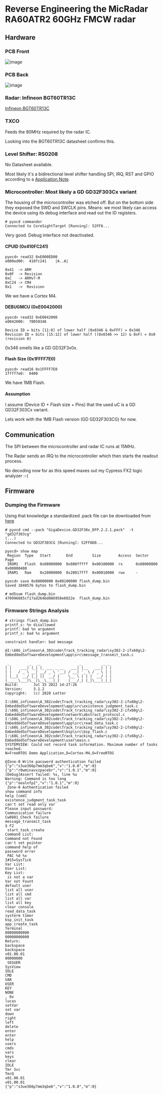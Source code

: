 
# Reverse Engineering the MicRadar RA60ATR2 60GHz FMCW radar

## Hardware

### PCB Front

![image](pics/pcb_top.jpg)

### PCB Back

![image](pics/pcb_back.jpg)

### Radar: Infineon BGT60TR13C

[Infineon BGT60TR13C](https://www.infineon.com/part/BGT60TR13C#documents)

### TXCO

Feeds the 80MHz required by the radar IC.

Looking into the BGT60TR13C datasheet confirms this.

### Level Shifter: RS0208

No Datasheet available. 

Most likely it's a bidirectional level shifter handling SPI, IRQ, RST and GPIO according to a [Application Note](https://www.infineon.com/assets/row/public/documents/24/44/infineon-ug091519-radar-baseboard-mcu7-usermanual-ja.pdf).


### Microcontroller: Most likely a GD GD32F303Cx variant

The housing of the microcontroller was etched off. But on the bottom side they exposed the SWD and SWCLK pins. Means: we most likely can access the device using its debug interface and read out the ID registers.

```
# pyocd commander
Connected to CoreSightTarget [Running]: 52FF6...
```

Very good. Debug interface not deactivated.


#### CPUID (0x410FC241)

```
pyocd> read32 0xE000ED00
e000ed00:  410fc241    |A..A|

0x41  -> ARM
0x0F  -> Revision
0xC   -> ARMv7-M
0xC24 -> CM4
0x1   ->  Revision
```

We we have a Cortex M4.

#### DEBUGMCU (0xE0042000)

```
pyocd> read32 0xE0042000
e0042000:  70050346

Device ID = bits [11:0] of lower half (0x0346 & 0xFFF) = 0x346
Revision ID = bits [15:12] of lower half ((0x0346 >> 12) & 0xF) = 0x0 (revision 0)
```

0x346 smells like a GD GD32F3x0x.


#### Flash Size (0x1FFFF7E0)

```
pyocd> read16 0x1FFFF7E0
1ffff7e0:  0400
```

We have 1MB Flash.

 
#### Assumption

I assume (Device ID + Flash size + Pins) that the used uC is a GD GD32F303Cx variant. 

Lets work with the 1MB Flash version (GD GD32F303CG) for now.

## Communication

The SPI between the microcontroller and radar IC runs at 15MHz.

The Radar sends an IRQ to the microcontroller which then starts the readout process.

No decoding now for as this speed maxes out my Cypress FX2 logic analyzer  :-(

## Firmware

### Dumping the Firmware 

Using that knowledge a standardized .pack file can be downloaded from [here](https://www.keil.arm.com/packs/gd32f30x_dfp-gigadevice/devices/)


```
# pyocd cmd --pack "GigaDevice.GD32F30x_DFP.2.2.1.pack"  -t "gd32f303cg" 
(...)
Connected to GD32F303CG [Running]: 52FF6D0...
```

```
pyocd> show map
 Region  Type   Start       End         Size        Access  Sector      Page       
 IROM1   Flash  0x08000000  0x080fffff  0x00100000  rx      0x00000800  0x00000400 
 IRAM1   Ram    0x20000000  0x20017fff  0x00018000  rwx     -          
     
pyocd> save 0x08000000 0x00100000 flash_dump.bin
Saved 1048576 bytes to flash_dump.bin

# md5sum flash_dump.bin 
470996685cf17ad264bd086958e6022e  flash_dump.bin
```

### Firmware Strings Analysis

```
# strings flash_dump.bin
printf_s: %n disallowed
printf: bad %n argument
printf_s: bad %s argument

constraint handler: bad message

@I:\60G_infineon\A_302code\Track_tracking_radar\sy302-2-ifx60g\2-EmbeddedSoftwareDevelopment\app\src\message_transmit_task.c

 _         _   _                  _          _ _ 
| |    ___| |_| |_ ___ _ __   ___| |__   ___| | |
| |   / _ \ __| __/ _ \ '__| / __| '_ \ / _ \ | |
| |__|  __/ |_| ||  __/ |    \__ \ | | |  __/ | |
|_____\___|\__|\__\___|_|    |___/_| |_|\___|_|_|
Build:       Jul 15 2022 14:27:26
Version:     3.1.2
Copyright:   (c) 2020 Letter

I:\60G_infineon\A_302code\Track_tracking_radar\sy302-2-ifx60g\2-EmbeddedSoftwareDevelopment\app\src\existence_judgment_task.c
I:\60G_infineon\A_302code\Track_tracking_radar\sy302-2-ifx60g\2-EmbeddedSoftwareDevelopment\network\abstract_protocol.c
I:\60G_infineon\A_302code\Track_tracking_radar\sy302-2-ifx60g\2-EmbeddedSoftwareDevelopment\app\src\read_data_task.c
I:\60G_infineon\A_302code\Track_tracking_radar\sy302-2-ifx60g\2-EmbeddedSoftwareDevelopment\bsp\src\bsp_flash.c
I:\60G_infineon\A_302code\Track_tracking_radar\sy302-2-ifx60g\2-EmbeddedSoftwareDevelopment\user\main.c
SYSTEMVIEW: Could not record task information. Maximum number of tasks reached.
N=FreeRTOS Demo Application,D=Cortex-M4,O=FreeRTOS

@Zone-0 Write password authentication failed
{"p":"s3ue366p7mm3qbe6","v":"1.0.0","m":0}
{"p":"r0wminavxzpacebr","v":"1.0.1","m":0}
[Debug]Assert failed: %s, line %u
Warning: Command is too long
{"p":"oealnfp2","v":"1.0.1","m":0}
 Zone-0 Authentication failed
show command info
help [cmd]
existence_judgment_task_task
can't set read only var
Please input password:
Communication failure
Cw0881_Check failure
message_transmit_task
$ F2
 start_task_create
Command List:
Command not Found
can't set pointer
command help of 
password error
 PAC %d %x
I#15=SysTick
Var List:
User List:
Key List:
 is not a var
Var not Fount
default user
list all user
list all cmd
list all var
list all key
clear console
read_data_task
systerm timer
bsp_init_task
app_create_task
Terminal
00000000000
00000000000
Return: 
backspace
backspace
v01.00.01
00000000
 SEGGER
SysView
IDLE
CMD 
VAR 
USER
KEY 
NONE
, 0x
lucas
setVar
set var
down
right
left
delete
enter
enter
help
users
cmds
vars
keys
clear
IDLE
Tmr Svc
TmrQ
v01.00.01
v01.00.01
{"p":"s3ue366p7mm3qbe6","v":"1.0.0","m":0}
```
